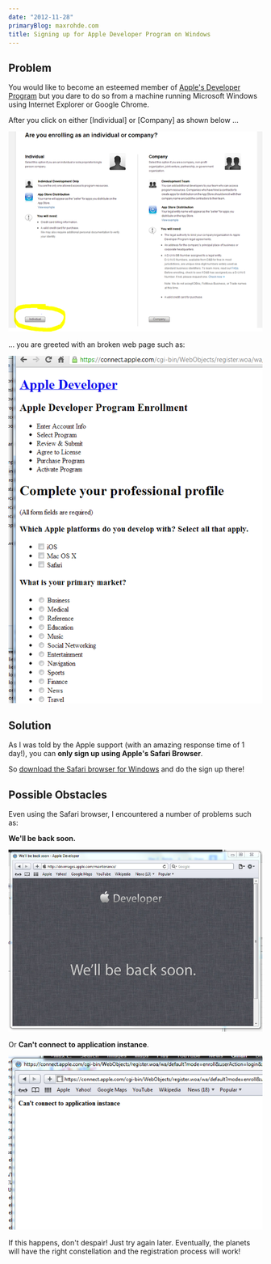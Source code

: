 ```yaml
---
date: "2012-11-28"
primaryBlog: maxrohde.com
title: Signing up for Apple Developer Program on Windows
---
```


## Problem

You would like to become an esteemed member of [Apple's Developer Program](https://developer.apple.com/enroll/selectEnrollmentType.php?t=cm) but you dare to do so from a machine running Microsoft Windows using Internet Explorer or Google Chrome.

After you click on either \[Individual\] or \[Company\] as shown below …

![](images/112812_2117_signingupfo1.png)

… you are greeted with an broken web page such as:

![](images/112812_2117_signingupfo2.png)

## Solution

As I was told by the Apple support (with an amazing response time of 1 day!), you can **only sign up using Apple's Safari Browser**.

So [download the Safari browser for Windows](http://support.apple.com/kb/DL1531) and do the sign up there!

## Possible Obstacles

Even using the Safari browser, I encountered a number of problems such as:

**We'll be back soon.**

![](images/112812_2117_signingupfo3.png)

Or **Can't connect to application instance**.

![](images/112812_2117_signingupfo4.png)

If this happens, don't despair! Just try again later. Eventually, the planets will have the right constellation and the registration process will work!